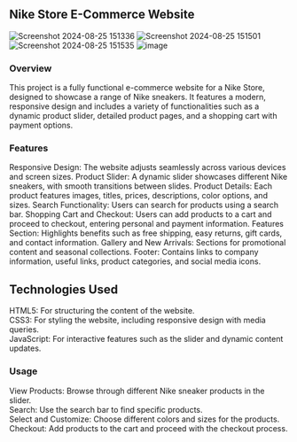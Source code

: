 
## Nike Store E-Commerce Website
![Screenshot 2024-08-25 151336](https://github.com/user-attachments/assets/4fb67c88-9e83-40f4-b368-4184d16c1407)
![Screenshot 2024-08-25 151501](https://github.com/user-attachments/assets/65829d25-fd34-46dd-81d0-226cbe35b2ce)
![Screenshot 2024-08-25 151535](https://github.com/user-attachments/assets/e8077955-2732-4cc9-a830-46e7b6b42ccd)
![image](https://github.com/user-attachments/assets/bb58689d-4cc8-400c-b580-6f45b4007d95)

### Overview
This project is a fully functional e-commerce website for a Nike Store, designed to showcase a range of Nike sneakers. It features a modern, responsive design and includes a variety of functionalities such as a dynamic product slider, detailed product pages, and a shopping cart with payment options.

### Features
Responsive Design: The website adjusts seamlessly across various devices and screen sizes.
Product Slider: A dynamic slider showcases different Nike sneakers, with smooth transitions between slides.
Product Details: Each product features images, titles, prices, descriptions, color options, and sizes.
Search Functionality: Users can search for products using a search bar.
Shopping Cart and Checkout: Users can add products to a cart and proceed to checkout, entering personal and payment information.
Features Section: Highlights benefits such as free shipping, easy returns, gift cards, and contact information.
Gallery and New Arrivals: Sections for promotional content and seasonal collections.
Footer: Contains links to company information, useful links, product categories, and social media icons.
## Technologies Used
HTML5: For structuring the content of the website. <br />
CSS3: For styling the website, including responsive design with media queries.<br />
JavaScript: For interactive features such as the slider and dynamic content updates.<br />

### Usage
View Products: Browse through different Nike sneaker products in the slider. <br />
Search: Use the search bar to find specific products. <br />
Select and Customize: Choose different colors and sizes for the products. <br />
Checkout: Add products to the cart and proceed with the checkout process. <br />
